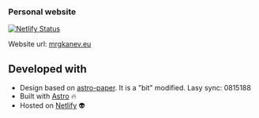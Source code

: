 ### Personal website

[![Netlify Status](https://api.netlify.com/api/v1/badges/bfb4257b-5066-4414-8421-350a19a579b8/deploy-status)](https://app.netlify.com/sites/mrgkanev/deploys)

Website url: [mrgkanev.eu](https://mrgkanev.eu)

## Developed with

- Design based on [astro-paper](https://github.com/satnaing/astro-paper). It is a "bit" modified. Lasy sync: 0815188
- Built with [Astro](https://astro.build/) 🔥
- Hosted on [Netlify](https://www.netlify.com/) 👽

